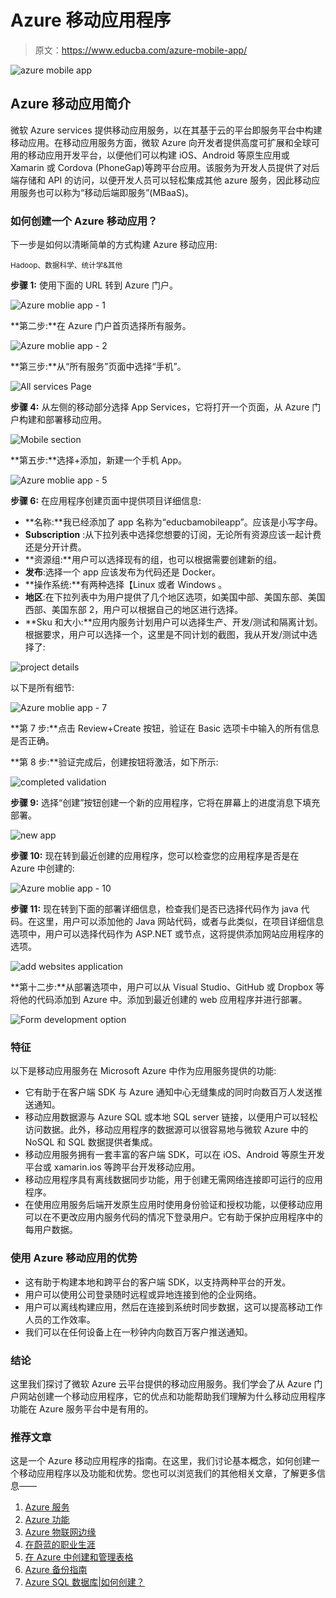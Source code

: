 # Azure 移动应用程序

> 原文：<https://www.educba.com/azure-mobile-app/>

![azure mobile app](img/f2fc97bb77b795043763176b7104635b.png)



## Azure 移动应用简介

微软 Azure services 提供移动应用服务，以在其基于云的平台即服务平台中构建移动应用。在移动应用服务方面，微软 Azure 向开发者提供高度可扩展和全球可用的移动应用开发平台，以便他们可以构建 iOS、Android 等原生应用或 Xamarin 或 Cordova (PhoneGap)等跨平台应用。该服务为开发人员提供了对后端存储和 API 的访问，以便开发人员可以轻松集成其他 azure 服务，因此移动应用服务也可以称为“移动后端即服务”(MBaaS)。

### 如何创建一个 Azure 移动应用？

下一步是如何以清晰简单的方式构建 Azure 移动应用:

<small>Hadoop、数据科学、统计学&其他</small>

**步骤 1:** 使用下面的 URL 转到 Azure 门户。

![Azure moblie app - 1](img/55abec981bddd2e12cadf4cd6228a7bb.png)



**第二步:**在 Azure 门户首页选择所有服务。

![Azure moblie app - 2](img/447a0d840961678b83cadaf983406a90.png)



**第三步:**从“所有服务”页面中选择“手机”。

![All services Page](img/84360c6d12cde0945d1315f00560b78d.png)



**步骤 4:** 从左侧的移动部分选择 App Services，它将打开一个页面，从 Azure 门户构建和部署移动应用。

![Mobile section](img/953feb170cb3e12fc8e326676af633cb.png)



**第五步:**选择+添加，新建一个手机 App。

![Azure moblie app - 5](img/759b75af78f675b653158c72a1ff3db3.png)



**步骤 6:** 在应用程序创建页面中提供项目详细信息:

*   **名称:**我已经添加了 app 名称为“educbamobileapp”。应该是小写字母。
*   **Subscription** :从下拉列表中选择您想要的订阅，无论所有资源应该一起计费还是分开计费。
*   **资源组:**用户可以选择现有的组，也可以根据需要创建新的组。
*   **发布**:选择一个 app 应该发布为代码还是 Docker。
*   **操作系统:**有两种选择【Linux 或者 Windows 。
*   **地区**:在下拉列表中为用户提供了几个地区选项，如美国中部、美国东部、美国西部、美国东部 2，用户可以根据自己的地区进行选择。
*   **Sku 和大小:**应用内服务计划用户可以选择生产、开发/测试和隔离计划。根据要求，用户可以选择一个，这里是不同计划的截图，我从开发/测试中选择了:

![project details](img/c6389fc617055a70d1366dccdce3c1bd.png)



以下是所有细节:

![Azure moblie app - 7](img/75edb3f3d55bb41801a2ef8b88e48945.png)



**第 7 步:**点击 Review+Create 按钮，验证在 Basic 选项卡中输入的所有信息是否正确。

**第 8 步:**验证完成后，创建按钮将激活，如下所示:

![completed validation](img/01ba366d9c8129b4f1b49428ebaee46d.png)



**步骤 9:** 选择“创建”按钮创建一个新的应用程序，它将在屏幕上的进度消息下填充部署。

![new app](img/7aa7883f307259c598554d29617e524a.png)



**步骤 10:** 现在转到最近创建的应用程序，您可以检查您的应用程序是否是在 Azure 中创建的:

![Azure moblie app - 10](img/4294642778c2182df5174163ecf1f576.png)



**步骤 11:** 现在转到下面的部署详细信息，检查我们是否已选择代码作为 java 代码。在这里，用户可以添加他的 Java 网站代码，或者与此类似，在项目详细信息选项中，用户可以选择代码作为 ASP.NET 或节点，这将提供添加网站应用程序的选项。

![add websites application](img/feeddd72de1891d873d8e920e995600b.png)



**第十二步:**从部署选项中，用户可以从 Visual Studio、GitHub 或 Dropbox 等将他的代码添加到 Azure 中。添加到最近创建的 web 应用程序并进行部署。

![Form development option](img/76cd65f229b4936fb371a473fdef6885.png)



### 特征

以下是移动应用服务在 Microsoft Azure 中作为应用服务提供的功能:

*   它有助于在客户端 SDK 与 Azure 通知中心无缝集成的同时向数百万人发送推送通知。
*   移动应用数据源与 Azure SQL 或本地 SQL server 链接，以便用户可以轻松访问数据。此外，移动应用程序的数据源可以很容易地与微软 Azure 中的 NoSQL 和 SQL 数据提供者集成。
*   移动应用服务拥有一套丰富的客户端 SDK，可以在 iOS、Android 等原生开发平台或 xamarin.ios 等跨平台开发移动应用。
*   移动应用程序具有离线数据同步功能，用于创建无需网络连接即可运行的应用程序。
*   在使用应用服务后端开发原生应用时使用身份验证和授权功能，以便移动应用可以在不更改应用内服务代码的情况下登录用户。它有助于保护应用程序中的每用户数据。

### 使用 Azure 移动应用的优势

*   这有助于构建本地和跨平台的客户端 SDK，以支持两种平台的开发。
*   用户可以使用公司登录随时远程或异地连接到他的企业网络。
*   用户可以离线构建应用，然后在连接到系统时同步数据，这可以提高移动工作人员的工作效率。
*   我们可以在任何设备上在一秒钟内向数百万客户推送通知。

### 结论

这里我们探讨了微软 Azure 云平台提供的移动应用服务。我们学会了从 Azure 门户网站创建一个移动应用程序，它的优点和功能帮助我们理解为什么移动应用程序功能在 Azure 服务平台中是有用的。

### 推荐文章

这是一个 Azure 移动应用程序的指南。在这里，我们讨论基本概念，如何创建一个移动应用程序以及功能和优势。您也可以浏览我们的其他相关文章，了解更多信息——

1.  [Azure 服务](https://www.educba.com/azure-services/)
2.  [Azure 功能](https://www.educba.com/azure-functions/)
3.  [Azure 物联网边缘](https://www.educba.com/azure-iot-edge/)
4.  [在蔚蓝的职业生涯](https://www.educba.com/career-in-azure/)
5.  [在 Azure 中创建和管理表格](https://www.educba.com/tables-in-azure/)
6.  [Azure 备份指南](https://www.educba.com/azure-backup/)
7.  [Azure SQL 数据库|如何创建？](https://www.educba.com/azure-sql-database/)





